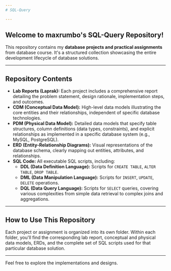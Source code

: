 ```yaml
---
# SQL-Query

---
```


## Welcome to maxrumbo's SQL-Query Repository!

This repository contains my **database projects and practical assignments** from database course. It's a structured collection showcasing the entire development lifecycle of database solutions.

---

## Repository Contents

* **Lab Reports (Laprak):** Each project includes a comprehensive report detailing the problem statement, design rationale, implementation steps, and outcomes.
* **CDM (Conceptual Data Model):** High-level data models illustrating the core entities and their relationships, independent of specific database technologies.
* **PDM (Physical Data Model):** Detailed data models that specify table structures, column definitions (data types, constraints), and explicit relationships as implemented in a specific database system (e.g., MySQL, PostgreSQL).
* **ERD (Entity-Relationship Diagrams):** Visual representations of the database schema, clearly mapping out entities, attributes, and relationships.
* **SQL Code:** All executable SQL scripts, including:
    * **DDL (Data Definition Language):** Scripts for `CREATE TABLE`, `ALTER TABLE`, `DROP TABLE`.
    * **DML (Data Manipulation Language):** Scripts for `INSERT`, `UPDATE`, `DELETE` operations.
    * **DQL (Data Query Language):** Scripts for `SELECT` queries, covering various complexities from simple data retrieval to complex joins and aggregations.

---

## How to Use This Repository

Each project or assignment is organized into its own folder. Within each folder, you'll find the corresponding lab report, conceptual and physical data models, ERDs, and the complete set of SQL scripts used for that particular database solution.

---

Feel free to explore the implementations and designs.
